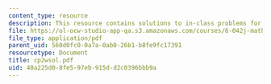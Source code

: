 ```yaml
---
content_type: resource
description: This resource contains solutions to in-class problems for week 2, wednesday.
file: https://ol-ocw-studio-app-qa.s3.amazonaws.com/courses/6-042j-mathematics-for-computer-science-fall-2005/40a225d08fe597eb915dd2c0396bbb9a_cp2wsol.pdf
file_type: application/pdf
parent_uid: 560d0fc0-0a7a-0ab0-26b1-b8fe9fc17391
resourcetype: Document
title: cp2wsol.pdf
uid: 40a225d0-8fe5-97eb-915d-d2c0396bbb9a
---
```

